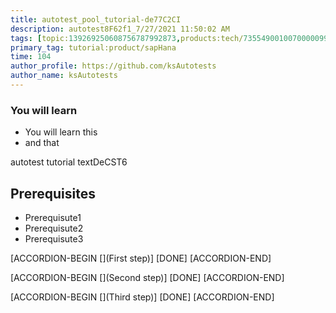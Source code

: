 ```yaml
---
title: autotest_pool_tutorial-de77C2CI
description: autotest8F62f1_7/27/2021 11:50:02 AM
tags: [topic:139269250608756787992873,products:tech/73554900100700000996,tutorial:experience/advanced]
primary_tag: tutorial:product/sapHana
time: 104
author_profile: https://github.com/ksAutotests
author_name: ksAutotests
---
```

### You will learn
- You will learn this
- and that

autotest tutorial textDeCST6

## Prerequisites
- Prerequisute1
- Prerequisute2
- Prerequisute3

[ACCORDION-BEGIN [](First step)]
[DONE]
[ACCORDION-END]

[ACCORDION-BEGIN [](Second step)]
[DONE]
[ACCORDION-END]

[ACCORDION-BEGIN [](Third step)]
[DONE]
[ACCORDION-END]


